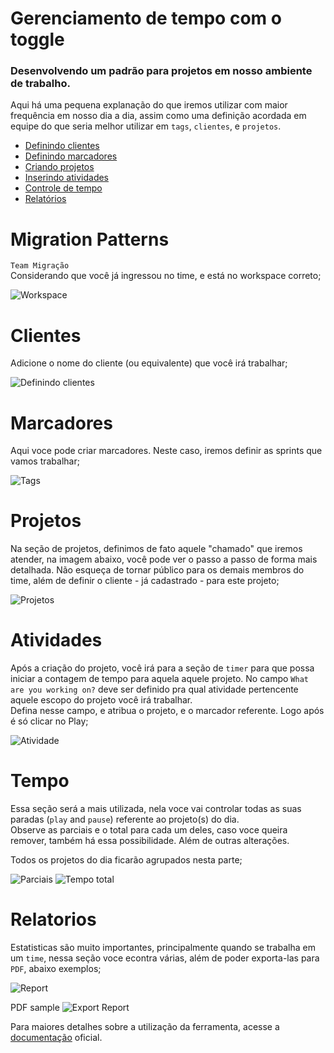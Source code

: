 # Gerenciamento de tempo com o toggle

### Desenvolvendo um padrão para projetos em nosso ambiente de trabalho.
Aqui há uma pequena explanação do que iremos utilizar com maior frequência em nosso dia a dia, assim como uma definição acordada em equipe do que seria melhor utilizar em `tags`, `clientes`, e `projetos`.  

* [Definindo clientes](#clientes)
* [Definindo marcadores](#marcadores)
* [Criando projetos](#projetos)
* [Inserindo atividades](#atividades)
* [Controle de tempo](#tempo)
* [Relatórios](#relatorios)

# Migration Patterns
`Team Migração`  
Considerando que você já ingressou no time, e está no workspace correto;

![Workspace](/images/7.png)


# Clientes
Adicione o nome do cliente (ou equivalente) que você irá trabalhar;  

![Definindo clientes](/images/1.png)

# Marcadores
Aqui voce pode criar marcadores. Neste caso, iremos definir as sprints que vamos trabalhar;

![Tags](/images/8.png)

# Projetos
Na seção de projetos, definimos de fato aquele "chamado" que iremos atender, na imagem abaixo, você pode ver o passo a passo de forma mais detalhada. Não esqueça de tornar público para os demais membros do time, além de definir o cliente - já cadastrado - para este projeto;

![Projetos](/images/2.png)

# Atividades
Após a criação do projeto, você irá para a seção de `timer` para que possa iniciar a contagem de tempo para aquela aquele projeto. No campo `What are you working on?` deve ser definido pra qual atividade pertencente aquele escopo do projeto você irá trabalhar.  
Defina nesse campo, e atribua o projeto, e o marcador referente. Logo após é só clicar no Play;

![Atividade](/images/3.png)

# Tempo
Essa seção será a mais utilizada, nela voce vai controlar todas as suas paradas (`play` and `pause`) referente ao projeto(s) do dia.  
Observe as parciais e o total para cada um deles, caso voce queira remover, também há essa possibilidade. Além de outras alterações.

Todos os projetos do dia ficarão agrupados nesta parte;

![Parciais](/images/4.png)
![Tempo total](/images/4.1.png)

# Relatorios
Estatisticas são muito importantes, principalmente quando se trabalha em um `time`, nessa seção voce econtra várias, além de poder exporta-las para `PDF`, abaixo exemplos;

![Report](/images/5.png)

PDF sample
![Export Report](/images/6.png)


Para maiores detalhes sobre a utilização da ferramenta, acesse a [documentação](https://support.toggl.com/projects-overview/) oficial.
